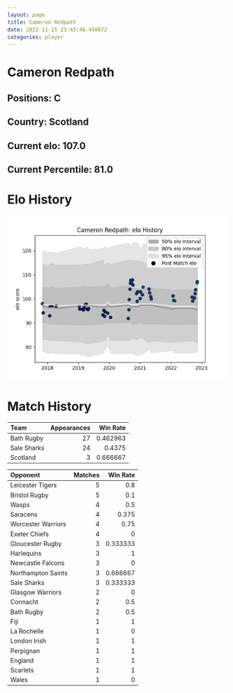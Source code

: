 ```yaml
---  
layout: page  
title: Cameron Redpath  
date: 2022-11-15 23:43:48.456072  
categories: player  
---
```

# Cameron Redpath

## Positions: C

## Country: Scotland

## Current elo: 107.0

## Current Percentile: 81.0

# Elo History


![elo history](history_CameronRedpath.png)
# Match History


| Team        |   Appearances |   Win Rate |
|:------------|--------------:|-----------:|
| Bath Rugby  |            27 |   0.462963 |
| Sale Sharks |            24 |   0.4375   |
| Scotland    |             3 |   0.666667 |

| Opponent           |   Matches |   Win Rate |
|:-------------------|----------:|-----------:|
| Leicester Tigers   |         5 |   0.8      |
| Bristol Rugby      |         5 |   0.1      |
| Wasps              |         4 |   0.5      |
| Saracens           |         4 |   0.375    |
| Worcester Warriors |         4 |   0.75     |
| Exeter Chiefs      |         4 |   0        |
| Gloucester Rugby   |         3 |   0.333333 |
| Harlequins         |         3 |   1        |
| Newcastle Falcons  |         3 |   0        |
| Northampton Saints |         3 |   0.666667 |
| Sale Sharks        |         3 |   0.333333 |
| Glasgow Warriors   |         2 |   0        |
| Connacht           |         2 |   0.5      |
| Bath Rugby         |         2 |   0.5      |
| Fiji               |         1 |   1        |
| La Rochelle        |         1 |   0        |
| London Irish       |         1 |   1        |
| Perpignan          |         1 |   1        |
| England            |         1 |   1        |
| Scarlets           |         1 |   1        |
| Wales              |         1 |   0        |
